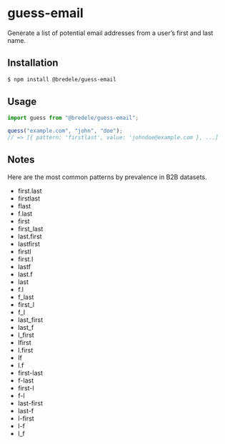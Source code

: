 # guess-email

Generate a list of potential email addresses from a user’s first and last name.

## Installation

```sh
$ npm install @bredele/guess-email
```

## Usage

```ts
import guess from "@bredele/guess-email";

quess("example.com", "john", "doe");
// => [{ pattern: 'firstlast', value: 'johndoe@example.com }, ...]
```

## Notes

Here are the most common patterns by prevalence in B2B datasets.

- first.last
- firstlast
- flast
- f.last
- first
- first_last
- last.first
- lastfirst
- firstl
- first.l
- lastf
- last.f
- last
- f.l
- f_last
- first_l
- f_l
- last_first
- last_f
- l_first
- lfirst
- l.first
- lf
- l.f
- first-last
- f-last
- first-l
- f-l
- last-first
- last-f
- l-first
- l-f
- l_f
